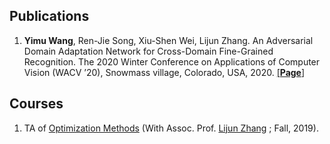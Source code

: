 ## Publications

1. **Yimu Wang**, Ren-Jie Song, Xiu-Shen Wei, Lijun Zhang. An Adversarial Domain Adaptation Network for Cross-Domain Fine-Grained Recognition. The 2020 Winter Conference on Applications of Computer Vision (WACV ’20), Snowmass village, Colorado, USA, 2020. [[**Page**]](https://yimuwang96.github.io/DA-Retail/index.html)

## Courses

1. TA of [Optimization Methods](http://www.lamda.nju.edu.cn/chengq/course/optfall2019.html)  (With Assoc. Prof. [Lijun Zhang](https://cs.nju.edu.cn/zlj/) ; Fall, 2019).